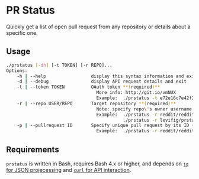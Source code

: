 # PR Status

Quickly get a list of open pull request from any repository or details about a specific one.

## Usage
```bash
./prstatus [-dh] [-t TOKEN] [-r REPO]...
Options:
    -h | --help                 display this syntax information and exit
    -d | --debug                display API request details and exit
    -t | --token TOKEN          OAuth token **(required)**
                                  More info: http://git.io/vmNUX
                                  Example:  ./prstatus -t e72e16c7e42f292c6912e7710c8
    -r | --repo USER/REPO       Target repository **(required)**
                                  Note: specify repo\'s owner username OR organization
                                  Example:  ./prstatus -r reddit/reddit
                                            ./prstatus -r levifig/prstatus
    -p | --pullrequest ID       Specify unique pull request by its ID (requires specific repo)
                                  Example:  ./prstatus -r reddit/reddit -p 1449
```

## Requirements

`prstatus` is written in Bash, requires Bash 4.x or higher, and depends on [`jq` for JSON projecessing](https://stedolan.github.io/jq/) and [`curl` for API interaction](https://github.com/bagder/curl).
